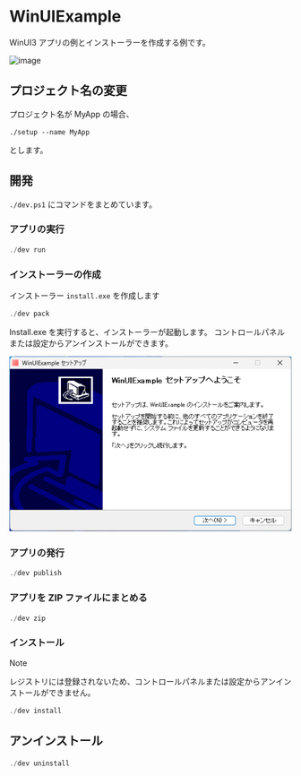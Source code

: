 # WinUIExample
WinUI3 アプリの例とインストーラーを作成する例です。

![image](https://github.com/user-attachments/assets/ae07aa17-48c2-46d9-a1e8-2c0ff4810034)

## プロジェクト名の変更
プロジェクト名が MyApp の場合、

```
./setup --name MyApp
```

とします。

## 開発
`./dev.ps1` にコマンドをまとめています。

### アプリの実行
```ps1
./dev run
```

### インストーラーの作成
インストーラー `install.exe` を作成します

```ps1
./dev pack
```

Install.exe を実行すると、インストーラーが起動します。
コントロールパネルまたは設定からアンインストールができます。

![](docs/screenshot02.png)

### アプリの発行
```ps1
./dev publish
```

### アプリを ZIP ファイルにまとめる
```ps1
./dev zip
```

### インストール

> [!NOTE]
> レジストリには登録されないため、コントロールパネルまたは設定からアンインストールができません。

```ps1
./dev install
```

## アンインストール

```ps1
./dev uninstall
```